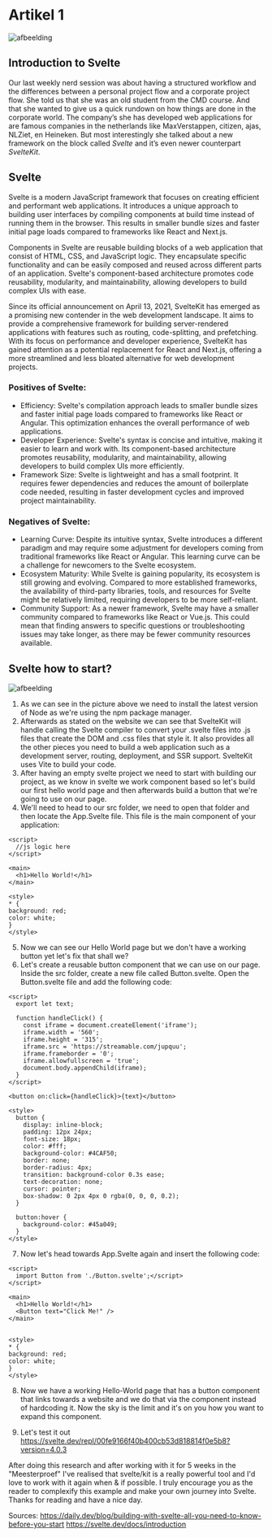 # Artikel 1
![afbeelding](https://github.com/SafouaneM/weekly-nerd/assets/31611670/97405d5d-2163-44d7-971c-cf90aa5a17dd)

## Introduction to Svelte
Our last weekly nerd session was about having a structured workflow and the differences between a personal project flow and a corporate project flow. She told us that she was an old student from the CMD course. And that she wanted to give us a quick rundown on how things are done in the corporate world. The company’s she has developed web applications for are famous companies in the netherlands like MaxVerstappen, citizen, ajas, NLZiet, en Heineken. But most interestingly she talked about a new framework on the block called *Svelte* and it’s even newer counterpart *SvelteKit*.

## Svelte 
Svelte is a modern JavaScript framework that focuses on creating efficient and performant web applications. It introduces a unique approach to building user interfaces by compiling components at build time instead of running them in the browser. This results in smaller bundle sizes and faster initial page loads compared to frameworks like React and Next.js.

Components in Svelte are reusable building blocks of a web application that consist of HTML, CSS, and JavaScript logic. They encapsulate specific functionality and can be easily composed and reused across different parts of an application. Svelte's component-based architecture promotes code reusability, modularity, and maintainability, allowing developers to build complex UIs with ease.

Since its official announcement on April 13, 2021, SvelteKit has emerged as a promising new contender in the web development landscape. It aims to provide a comprehensive framework for building server-rendered applications with features such as routing, code-splitting, and prefetching. With its focus on performance and developer experience, SvelteKit has gained attention as a potential replacement for React and Next.js, offering a more streamlined and less bloated alternative for web development projects.

### Positives of Svelte:

- Efficiency: Svelte's compilation approach leads to smaller bundle sizes and faster initial page loads compared to frameworks like React or Angular. This optimization enhances the overall performance of web applications.
- Developer Experience: Svelte's syntax is concise and intuitive, making it easier to learn and work with. Its component-based architecture promotes reusability, modularity, and maintainability, allowing developers to build complex UIs more efficiently.
- Framework Size: Svelte is lightweight and has a small footprint. It requires fewer dependencies and reduces the amount of boilerplate code needed, resulting in faster development cycles and improved project maintainability.

### Negatives of Svelte:

- Learning Curve: Despite its intuitive syntax, Svelte introduces a different paradigm and may require some adjustment for developers coming from traditional frameworks like React or Angular. This learning curve can be a challenge for newcomers to the Svelte ecosystem.
- Ecosystem Maturity: While Svelte is gaining popularity, its ecosystem is still growing and evolving. Compared to more established frameworks, the availability of third-party libraries, tools, and resources for Svelte might be relatively limited, requiring developers to be more self-reliant.
- Community Support: As a newer framework, Svelte may have a smaller community compared to frameworks like React or Vue.js. This could mean that finding answers to specific questions or troubleshooting issues may take longer, as there may be fewer community resources available.

## Svelte how to start?
![afbeelding](https://github.com/SafouaneM/weekly-nerd/assets/31611670/638c9a9d-e2a9-4a94-a424-93e5865352f2)
1. As we can see in the picture above we need to install the latest version of Node as we're using the npm package manager.
2. Afterwards as stated on the website we can see that SvelteKit will handle calling the Svelte compiler to convert your .svelte files into .js files that create the DOM and .css files that style it. It also provides all the other pieces you need to build a web application such as a development server, routing, deployment, and SSR support. SvelteKit uses Vite to build your code.
3. After having an empty svelte project we need to start with building our project, as we know in svelte we work component based so let's build our first hello world page and then afterwards build a button that we're going to use on our page.
4. We'll need to head to our src folder, we need to open that folder and then locate the App.Svelte file. This file is the main component of your application:

```svelte
<script>
  //js logic here
</script>

<main>
  <h1>Hello World!</h1>
</main>

<style>
* {
background: red;
color: white;
}
</style>
```

5. Now we can see our Hello World page but we don't have a working button yet let's fix that shall we?
6. Let's create a reusable button component that we can use on our page. Inside the src folder, create a new file called Button.svelte. Open the Button.svelte file and add the following code:
```svelte
<script>
  export let text;

  function handleClick() {
    const iframe = document.createElement('iframe');
    iframe.width = '560';
    iframe.height = '315';
    iframe.src = 'https://streamable.com/jupquu';
    iframe.frameborder = '0';
    iframe.allowfullscreen = 'true';
    document.body.appendChild(iframe);
  }
</script>

<button on:click={handleClick}>{text}</button>

<style>
  button {
    display: inline-block;
    padding: 12px 24px;
    font-size: 18px;
    color: #fff;
    background-color: #4CAF50;
    border: none;
    border-radius: 4px;
    transition: background-color 0.3s ease;
    text-decoration: none;
    cursor: pointer;
    box-shadow: 0 2px 4px 0 rgba(0, 0, 0, 0.2);
  }

  button:hover {
    background-color: #45a049;
  }
</style>

```

7. Now let's head towards App.Svelte again and insert the following code:

```svelte
<script>
  import Button from './Button.svelte';</script>
</script>

<main>
  <h1>Hello World!</h1>
  <Button text="Click Me!" />
</main>


<style>
* {
background: red;
color: white;
}
</style>
```
8. Now we have a working Hello-World page that has a button component that links towards a website and we do that via the component instead of hardcoding it. Now the sky is the limit and it's on you how you want to expand this component.

9. Let's test it out https://svelte.dev/repl/00fe9166f40b400cb53d818814f0e5b8?version=4.0.3

After doing this research and after working with it for 5 weeks in the "Meesterproef" I've realised that svelte/kit is a really powerful tool and I'd love to work with it again when & if possible. I truly encourage you as the reader to complexify this example and make your own journey into Svelte. Thanks for reading and have a nice day.


Sources:
https://daily.dev/blog/building-with-svelte-all-you-need-to-know-before-you-start
https://svelte.dev/docs/introduction

